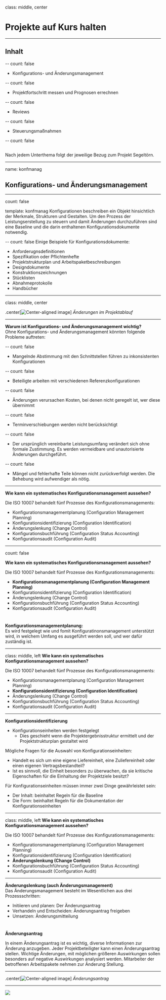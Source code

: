 ﻿class: middle, center
# Projekte auf Kurs halten

---
## Inhalt

--
count: false
- Konfigurations- und Änderungsmanagement


--
count: false
- Projektfortschritt messen und Prognosen errechnen


--
count: false
- Reviews


--
count: false
- Steuerungsmaßnahmen

--
count: false
##  

Nach jedem Unterthema folgt der jeweilige Bezug zum Projekt Segeltörn.

---
name: konfmanag
## Konfigurations- und Änderungsmanagement
---
count: false

template: konfmanag
Konfigurationen beschreiben ein Objekt hinsichtlich der Merkmale, Strukturen und Gestalten. Um den Prozess der Leistungserstellung zu steuern und damit Änderungen durchzuführen sind eine Baseline und die darin enthaltenen Konfigurationsdokumente notwendig. 

--
count: false
Einige Beispiele für Konfigurationsdokumente: 
- Anforderugnsdefinitionen
- Spezifikation oder Pflichtenhefte
- Projektstrukturplan und Arbeitspaketbeschreibungen
- Designdokumente
- Konstruktionszeichnungen
- Stücklisten
- Abnahmeprotokolle
- Handbücher

---
class: middle, center

.center[![Center-aligned image](https://raw.githubusercontent.com/ProjektManagementGruppe3/Ausarbeitung/master/include/alex/Abb%204.1%20%C3%84nderungen%20im%20Projektablauf.jpg)]
<i>Änderungen im Projektablauf</i>

---

<b>Warum ist Konfigurations- und Änderungsmanagement wichtig?</b>  
Ohne Konfigurations- und Änderungsmanagement könnten folgende Probleme auftreten:

--
count: false
- Mangelnde Abstimmung mit den Schnittstellen führen zu inkonsistenten Konfigurationen

--
count: false
- Beteiligte arbeiten mit verschiedenen Referenzkonfigurationen

--
count: false
- Änderungen verursachen Kosten, bei denen nicht geregelt ist, wer diese übernimmt

--
count: false
- Terminverschiebungen werden nicht berücksichtigt

--
count: false
- Der ursprünglich vereinbarte Leistungsumfang verändert sich ohne formale Zustimmung. Es werden vermeidbare und unautorisierte Änderungen durchgeführt.

--
count: false
- Mängel und fehlerhafte Teile können nicht zurückverfolgt werden. Die Behebung wird aufwendiger als nötig.

---

<b>Wie kann ein systematisches Konfigurationsmanagement aussehen?</b>  

Die ISO 10007 behandelt fünf Prozesse des Konfigurationsmanagements: 
- Konfigurationsmanagementplanung (Configuration Management Planning)
- Konfigurationsidentifizierung (Configuration Identification)
- Änderungslenkung (Change Control)
- Konfigurationsbuchführung (Configuration Status Accounting)
- Konfigurationsaudit (Configuration Audit)

---
count: false

<b>Wie kann ein systematisches Konfigurationsmanagement aussehen?</b>  

Die ISO 10007 behandelt fünf Prozesse des Konfigurationsmanagements: 
- <b>Konfigurationsmanagementplanung (Configuration Management Planning)</b>
- Konfigurationsidentifizierung (Configuration Identification)
- Änderungslenkung (Change Control)
- Konfigurationsbuchführung (Configuration Status Accounting)
- Konfigurationsaudit (Configuration Audit)

#  

<b>Konfigurationsmanagementplanung: </b>   
Es wird festgelegt wie und fomit Konfiguratinonsmanagement unterstützt wird, in welchem Umfang es ausgeführt werden soll, und wer dafür zuständig ist. 

---

class: middle, left
<b>Wie kann ein systematisches Konfigurationsmanagement aussehen?</b>  

Die ISO 10007 behandelt fünf Prozesse des Konfigurationsmanagements:
- Konfigurationsmanagementplanung (Configuration Management Planning)
- <b>Konfigurationsidentifizierung (Configuration Identification)</b>
- Änderungslenkung (Change Control)
- Konfigurationsbuchführung (Configuration Status Accounting)
- Konfigurationsaudit (Configuration Audit)

---

<b>Konfigurationsidentifizierung</b>
- Konfigurationseinheiten werden festgelegt
  - Dies geschieht wenn die Projektergebnisstruktur ermittelt und der Projektstrukturplan gestaltet wird

Mögliche Fragen für die Auswahl von Konfigurationseinheiten:
- Handelt es sich um eine eigene Liefereinheit, eine Zuliefereinheit oder einen eigenen Vertragsbestandteil?
- Ist es sinnvoll, die Einheit besonders zu überwachen, da sie kritische Eigenschaften für die Einhaltung der Projektziele besitzt?

Für Konfigurationseinheiten müssen immer zwei Dinge gewährleistet sein:
- Der Inhalt: beinhaltet Regeln für die Baseline
- Die Form: beinhaltet Regeln für die Dokumentation der Konfigurationseinheiten

---

class: middle, left
<b>Wie kann ein systematisches Konfigurationsmanagement aussehen?</b>  

Die ISO 10007 behandelt fünf Prozesse des Konfigurationsmanagements:
- Konfigurationsmanagementplanung (Configuration Management Planning)
- Konfigurationsidentifizierung (Configuration Identification)
- <b>Änderungslenkung (Change Control)</b>
- Konfigurationsbuchführung (Configuration Status Accounting)
- Konfigurationsaudit (Configuration Audit)

---

<b>Änderungslenkung (auch Änderungsmanagement)</b>  
Das Änderungsmanagement besteht im Wesentlichen aus drei Prozessschritten:
- Initiieren und planen: Der Änderungsantrag
- Verhandeln und Entscheiden: Änderungsantrag freigeben
- Umsetzen: Änderungsmitteilung

#  

<b>Änderungsantrag</b>  

In einem Änderungsantrag ist es wichtig, diverse Informationen zur Änderung anzugeben. Jeder Projektbeteiligter kann einen Änderungsantrag stellen. Wichtige Änderungen, mit möglichen größeren Auswirkungen sollen besonders auf negative Auswirkungen analysiert werden. Mitarbeiter der betroffenen Arbeitspakete nehmen zur Änderung Stellung.

---

.center[![Center-aligned image](https://raw.githubusercontent.com/ProjektManagementGruppe3/Ausarbeitung/master/include/alex/Abb%204.2%20Beispiel%20f%C3%BCr%20einen%20%C3%84nderungsantrag.jpg)]
<i>Änderungsantrag</i>

---

<div style="max-height:500px;">
    <img src="https://raw.githubusercontent.com/ProjektManagementGruppe3/Ausarbeitung/master/include/alex/Abb%204.2%20Beispiel%20f%C3%BCr%20einen%20%C3%84nderungsantrag.jpg" />
</div>